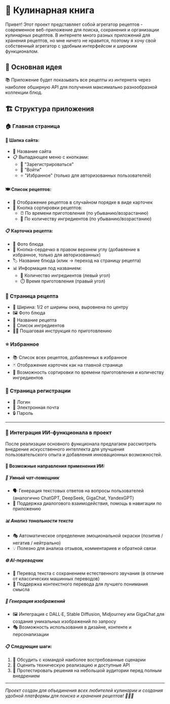 # 🍳 Кулинарная книга

Привет! Этот проект представляет собой агрегатор рецептов - современное веб-приложение для поиска, сохранения и организации кулинарных рецептов. В интернете много разных приложений для хранения рецептов, но мне ничего не нравится, поэтому я хочу свой собственный агрегатор с удобным интерфейсом и широким функционалом.

## 🎯 Основная идея
📚 Приложение будет показывать все рецепты из интернета через наиболее обширную API для получения максимально разнообразной коллекции блюд.

## 🏗️ Структура приложения

### 🏠 Главная страница
#### 📱 Шапка сайта:
- 🍴 Название сайта
- 📋 Выпадающее меню с кнопками:
  - 📝 "Зарегистрироваться"
  - 🔑 "Войти"
  - ⭐ "Избранное" (только для авторизованных пользователей)

#### 🍽️ Список рецептов:
- 🎲 Отображение рецептов в случайном порядке в виде карточек
- 🔄 Кнопка сортировки рецептов:
  - ⏰ По времени приготовления (по убыванию/возрастанию)
  - 🥕 По количеству ингредиентов (по убыванию/возрастанию)

#### 📋 Карточка рецепта:
- 📸 Фото блюда
- 💖 Кнопка-сердечко в правом верхнем углу (добавление в избранное, только для авторизованных)
- 🏷️ Название блюда (клик → переход на страницу рецепта)
- 📊 Информация под названием:
  - 🥬 Количество ингредиентов (левый угол)
  - ⏱️ Время приготовления (правый угол)

### 📖 Страница рецепта
- 📏 Ширина: 1/2 от ширины окна, выровнена по центру
- 🖼️ Фото блюда
- 📝 Название рецепта
- 📝 Список ингредиентов
- 👩‍🍳 Пошаговая инструкция по приготовлению

### ⭐ Избранное
- 📚 Список всех рецептов, добавленных в избранное
- 🃏 Отображение карточек как на главной странице
- 🔄 Возможность сортировки по времени приготовления и количеству ингредиентов

### 📝 Страница регистрации
- 👤 Логин
- 📧 Электронная почта
- 🔒 Пароль

---

### 🤖 Интеграция ИИ-функционала в проект
После реализации основного функционала предлагаем рассмотреть внедрение искусственного интеллекта для улучшения пользовательского опыта и добавления инновационных возможностей.

#### 🚀 Возможные направления применения ИИ:

##### 💬 Умный чат-помощник
- 🗣️ Генерация текстовых ответов на вопросы пользователей (аналогично ChatGPT, DeepSeek, GigaChat, YandexGPT)
- 🤝 Поддержка диалогового взаимодействия, помощь в навигации по приложению

##### 📊 Анализ тональности текста
- 🎭 Автоматическое определение эмоциональной окраски (позитив / негатив / нейтрально)
- 💡 Полезно для анализа отзывов, комментариев и обратной связи

##### 🌐 AI-переводчик
- 🔄 Перевод текста с сохранением естественного звучания (в отличие от классических машинных переводов)
- 🎯 Поддержка контекстного перевода для лучшего понимания смысла

##### 🎨 Генерация изображений
- 🖼️ Интеграция с DALL·E, Stable Diffusion, Midjourney или GigaChat для создания уникальных изображений по запросу
- 🎭 Возможность использования в дизайне, контенте и персонализации

#### 📋 Следующие шаги:
1. 🤔 Обсудить с командой наиболее востребованные сценарии
2. 🔧 Оценить техническую реализацию и доступные API
3. 🧪 Протестировать решения на небольшой аудитории перед полным внедрением

---

*Проект создан для объединения всех любителей кулинарии и создания удобной платформы для поиска и хранения рецептов! 🍳👨‍🍳* 

